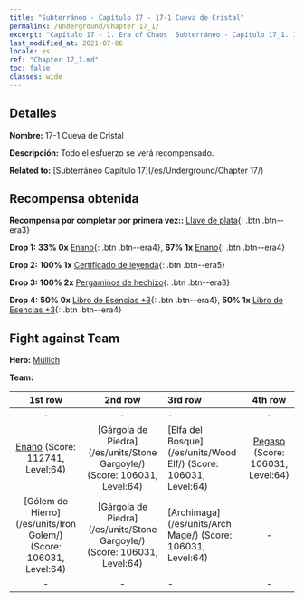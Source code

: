 ```yaml
---
title: "Subterráneo - Capítulo 17 - 17-1 Cueva de Cristal"
permalink: /Underground/Chapter 17_1/
excerpt: "Capítulo 17 - 1. Era of Chaos  Subterráneo - Capítulo 17_1. 17-1 Cueva de Cristal"
last_modified_at: 2021-07-06
locale: es
ref: "Chapter 17_1.md"
toc: false
classes: wide
---
```


## Detalles

 **Nombre:** 17-1 Cueva de Cristal

 **Descripción:** Todo el esfuerzo se verá recompensado.

 **Related to:** [Subterráneo Capítulo 17](/es/Underground/Chapter 17/)

## Recompensa obtenida

 **Recompensa por completar por primera vez::** [Llave de plata](/ItemsES/con_693/){: .btn .btn--era3}

 **Drop 1:** **33% 0x** [Enano](/ItemsES/unt_200/){: .btn .btn--era4}, **67% 1x** [Enano](/ItemsES/unt_200/){: .btn .btn--era4}

 **Drop 2:** **100% 1x** [Certificado de leyenda](/ItemsES/mat_67/){: .btn .btn--era5}

 **Drop 3:** **100% 2x** [Pergaminos de hechizo](/ItemsES/con_694/){: .btn .btn--era3}

 **Drop 4:** **50% 0x** [Libro de Esencias +3](/ItemsES/mat_60/){: .btn .btn--era4}, **50% 1x** [Libro de Esencias +3](/ItemsES/mat_60/){: .btn .btn--era4}


## Fight against Team
 **Hero:** [Mullich](/es/heroes/Mullich/)

 **Team:**


  | 1st row | 2nd row | 3rd row | 4th row |
  |:----:|:----:|:----|:----:|
  | - | - | - | - |
  | [Enano](/es/units/Dwarf/) (Score: 112741, Level:64)  | [Gárgola de Piedra](/es/units/Stone Gargoyle/) (Score: 106031, Level:64)  | [Elfa del Bosque](/es/units/Wood Elf/) (Score: 106031, Level:64)  | [Pegaso](/es/units/Pegasus/) (Score: 106031, Level:64)  |
  | [Gólem de Hierro](/es/units/Iron Golem/) (Score: 106031, Level:64)  | [Gárgola de Piedra](/es/units/Stone Gargoyle/) (Score: 106031, Level:64)  | [Archimaga](/es/units/Arch Mage/) (Score: 106031, Level:64)  | - |
  | - | - | - | - |


